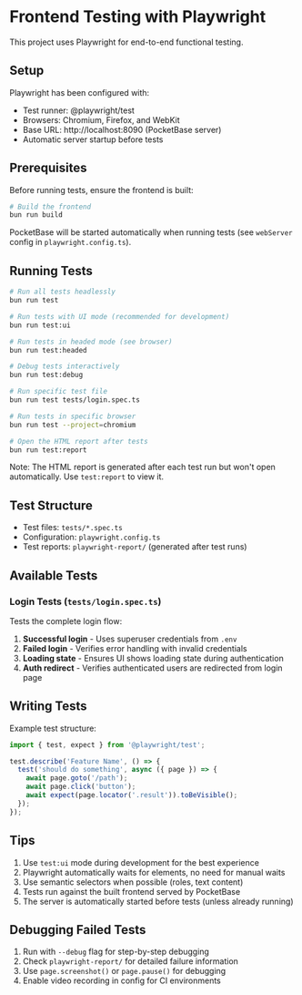 # Frontend Testing with Playwright

This project uses Playwright for end-to-end functional testing.

## Setup

Playwright has been configured with:
- Test runner: @playwright/test
- Browsers: Chromium, Firefox, and WebKit
- Base URL: http://localhost:8090 (PocketBase server)
- Automatic server startup before tests

## Prerequisites

Before running tests, ensure the frontend is built:

```bash
# Build the frontend
bun run build
```

PocketBase will be started automatically when running tests (see `webServer` config in `playwright.config.ts`).

## Running Tests

```bash
# Run all tests headlessly
bun run test

# Run tests with UI mode (recommended for development)
bun run test:ui

# Run tests in headed mode (see browser)
bun run test:headed

# Debug tests interactively
bun run test:debug

# Run specific test file
bun run test tests/login.spec.ts

# Run tests in specific browser
bun run test --project=chromium

# Open the HTML report after tests
bun run test:report
```

Note: The HTML report is generated after each test run but won't open automatically. Use `test:report` to view it.

## Test Structure

- Test files: `tests/*.spec.ts`
- Configuration: `playwright.config.ts`
- Test reports: `playwright-report/` (generated after test runs)

## Available Tests

### Login Tests (`tests/login.spec.ts`)

Tests the complete login flow:
1. **Successful login** - Uses superuser credentials from `.env`
2. **Failed login** - Verifies error handling with invalid credentials
3. **Loading state** - Ensures UI shows loading state during authentication
4. **Auth redirect** - Verifies authenticated users are redirected from login page

## Writing Tests

Example test structure:
```typescript
import { test, expect } from '@playwright/test';

test.describe('Feature Name', () => {
  test('should do something', async ({ page }) => {
    await page.goto('/path');
    await page.click('button');
    await expect(page.locator('.result')).toBeVisible();
  });
});
```

## Tips

1. Use `test:ui` mode during development for the best experience
2. Playwright automatically waits for elements, no need for manual waits
3. Use semantic selectors when possible (roles, text content)
4. Tests run against the built frontend served by PocketBase
5. The server is automatically started before tests (unless already running)

## Debugging Failed Tests

1. Run with `--debug` flag for step-by-step debugging
2. Check `playwright-report/` for detailed failure information
3. Use `page.screenshot()` or `page.pause()` for debugging
4. Enable video recording in config for CI environments